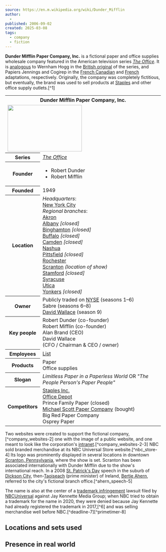 ```yaml
---
source: https://en.m.wikipedia.org/wiki/Dunder_Mifflin
author:
  - 
published: 2006-09-02
created: 2025-03-08
tags:
  - company
  - fiction
---
```

**Dunder Mifflin Paper Company, Inc.** is a fictional paper and office supplies wholesale company featured in the American television series *[The Office](https://en.m.wikipedia.org/wiki/The_Office_\(American_TV_series\) "The Office (American TV series)")*. It is [analogous](https://en.m.wikipedia.org/wiki/Analogy "Analogy") to Wernham Hogg in the [British original](https://en.m.wikipedia.org/wiki/The_Office_\(British_TV_series\) "The Office (British TV series)") of the series, and Papiers Jennings and Cogirep in the [French Canadian](https://en.m.wikipedia.org/wiki/La_Job "La Job") and [French](https://en.m.wikipedia.org/wiki/Le_Bureau "Le Bureau") adaptations, respectively. Originally, the company was completely fictitious, but eventually, the brand was used to sell products at [Staples](https://en.m.wikipedia.org/wiki/Staples_Inc. "Staples Inc.") and other office supply outlets.[^1]

<table><tbody><tr><th colspan="2">Dunder Mifflin Paper Company, Inc.</th></tr><tr><td colspan="2"><span><a href="https://en.m.wikipedia.org/wiki/File:Dunder_Mifflin,_Inc.svg"><img src="https://upload.wikimedia.org/wikipedia/commons/thumb/9/9c/Dunder_Mifflin%2C_Inc.svg/240px-Dunder_Mifflin%2C_Inc.svg.png" width="240" height="150"></a></span></td></tr><tr><th scope="row">Series</th><td><i><a href="https://en.m.wikipedia.org/wiki/The_Office_(American_TV_series)">The Office</a></i></td></tr><tr><th scope="row">Founder</th><td><ul><li>Robert Dunder</li><li>Robert Mifflin</li></ul></td></tr><tr><th scope="row">Founded</th><td>1949</td></tr><tr><th scope="row">Location</th><td><i>Headquarters</i>:<br><a href="https://en.m.wikipedia.org/wiki/New_York_City">New York City</a><br><i>Regional branches</i>:<br><a href="https://en.m.wikipedia.org/wiki/Akron">Akron</a><br><a href="https://en.m.wikipedia.org/wiki/Albany,_New_York">Albany</a> <i>[closed]</i><br><a href="https://en.m.wikipedia.org/wiki/Binghamton,_New_York">Binghamton</a> <i>[closed]</i><br><a href="https://en.m.wikipedia.org/wiki/Buffalo,_New_York">Buffalo</a> <i>[closed]</i><br><a href="https://en.m.wikipedia.org/wiki/Camden,_New_Jersey">Camden</a> <i>[closed]</i><br><a href="https://en.m.wikipedia.org/wiki/Nashua,_New_Hampshire">Nashua</a><br><a href="https://en.m.wikipedia.org/wiki/Pittsfield,_Massachusetts">Pittsfield</a> <i>[closed]</i><br><a href="https://en.m.wikipedia.org/wiki/Rochester,_New_York">Rochester</a><br><a href="https://en.m.wikipedia.org/wiki/Scranton">Scranton</a> <i>(location of show)</i><br><a href="https://en.m.wikipedia.org/wiki/Stamford,_Connecticut">Stamford</a> <i>[closed]</i><br><a href="https://en.m.wikipedia.org/wiki/Syracuse,_New_York">Syracuse</a><br><a href="https://en.m.wikipedia.org/wiki/Utica,_New_York">Utica</a><br><a href="https://en.m.wikipedia.org/wiki/Yonkers,_New_York">Yonkers</a> <i>[closed]</i></td></tr><tr><th scope="row">Owner</th><td>Publicly traded on <a href="https://en.m.wikipedia.org/wiki/New_York_Stock_Exchange">NYSE</a> (seasons 1–6)<br>Sabre (seasons 6–8)<br><a href="https://en.m.wikipedia.org/wiki/David_Wallace_(The_Office)">David Wallace</a> (season 9)</td></tr><tr><th scope="row">Key people</th><td>Robert Dunder (co-founder)<br>Robert Mifflin (co-founder)<br>Alan Brand (CEO)<br>David Wallace<br>(CFO / Chairman &amp; CEO / owner)</td></tr><tr><th scope="row">Employees</th><td><a href="https://en.m.wikipedia.org/wiki/List_of_The_Office_(American_TV_series)_characters">List</a></td></tr><tr><th scope="row">Products</th><td>Paper<br>Office supplies</td></tr><tr><th scope="row">Slogan</th><td><i>Limitless Paper in a Paperless World</i> OR <i>"The People Person's Paper People"</i></td></tr><tr><th scope="row">Competitors</th><td><a href="https://en.m.wikipedia.org/wiki/Staples_Inc.">Staples Inc.</a><br><a href="https://en.m.wikipedia.org/wiki/Office_Depot">Office Depot</a><br>Prince Family Paper (closed)<br><a href="https://en.m.wikipedia.org/wiki/Michael_Scott_Paper_Company">Michael Scott Paper Company</a> (bought)<br>Big Red Paper Company<br>Osprey Paper</td></tr></tbody></table>

Two websites were created to support the fictional company,[^company_websites-2] one with the image of a public website, and one meant to look like the corporation's [intranet](https://en.m.wikipedia.org/wiki/Intranet "Intranet").[^company_websites-2-3] NBC sold branded merchandise at its NBC Universal Store website.[^nbc_store-4] Its logo was prominently displayed in several locations in downtown [Scranton, Pennsylvania](https://en.m.wikipedia.org/wiki/Scranton,_Pennsylvania "Scranton, Pennsylvania"), where the show is set. Scranton has been associated internationally with Dunder Mifflin due to the show's international reach. In a 2008 [St. Patrick's Day](https://en.m.wikipedia.org/wiki/St._Patrick%27s_Day "St. Patrick's Day") speech in the suburb of [Dickson City](https://en.m.wikipedia.org/wiki/Dickson_City,_Pennsylvania "Dickson City, Pennsylvania"), then-[Taoiseach](https://en.m.wikipedia.org/wiki/Taoiseach "Taoiseach") (prime minister) of Ireland, [Bertie Ahern](https://en.m.wikipedia.org/wiki/Bertie_Ahern "Bertie Ahern"), referred to the city's fictional branch office.[^ahern_speech-5]

The name is also at the center of a [trademark infringement](https://en.m.wikipedia.org/wiki/Trademark_infringement "Trademark infringement") lawsuit filed by [NBCUniversal](https://en.m.wikipedia.org/wiki/NBCUniversal "NBCUniversal") against Jay Kennette Media Group; when NBC tried to obtain a trademark for the name in 2020, they were denied because Jay Kennette had already registered the trademark in 2017,[^6] and was selling merchandise well before NBC.[^deadline-7][^primetimer-8]

## Locations and sets used

## Presence in real world